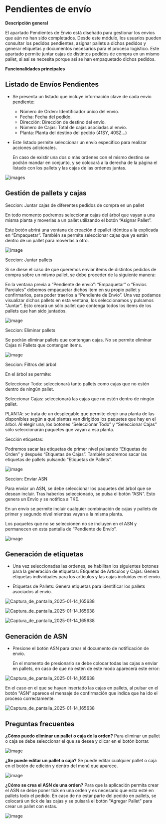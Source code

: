 # Pendientes de envío

**Descripción general**

El apartado Pendientes de Envío está diseñado para gestionar los envíos que aún no han sido completados. Desde este módulo, los usuarios pueden consultar los pedidos pendientes, asignar pallets a dichos pedidos y generar etiquetas y documentos necesarios para el proceso logístico. Este apartado permite juntar cajas de distintos pedidos de compra en un mismo pallet, si así se necesita porque así se han empaquetado dichos pedidos. 

**Funcionalidades principales**

## Listado de Envíos Pendientes

- Se presenta un listado que incluye información clave de cada envío pendiente:

   - Número de Orden: Identificador único del envío.
   - Fecha: Fecha del pedido.
   - Dirección: Dirección de destino del envío.
   - Número de Cajas: Total de cajas asociadas al envío.
   - Planta: Planta del destino del pedido (41SY, 40SZ...)

- Este listado permite seleccionar un envío específico para realizar acciones adicionales.

  En caso de existir una dos o más ordenes con el mismo destino se podrán mandar en conjunto, y se colocará a la derecha de la página el listado con los pallets y las cajas de las ordenes juntas.

![images](images/listPendantEnvy.png)

## Gestión de pallets y cajas

Seccion: Juntar cajas de diferentes pedidos de compra en un pallet 

En todo momento podremos seleccionar cajas del árbol que vayan a una misma planta y moverlas a un pallet utilizando el botón “Asignar Pallet”. 

Este botón abrirá una ventana de creación d epallet idéntica a la explicada en “Empaquetar”. También se permite seleccionar cajas que ya están dentro de un pallet para moverlas a otro. 

![image](images/imagendeWord.png)

Seccion: Juntar pallets 

Si se diese el caso de que queremos enviar items de distintos pedidos de compra sobre un mismo pallet, se debe proceder de la siguiente manera: 

En la ventana previa a “Pendiente de envío”: “Empaquetar” o “Envios Parciales” debemos empaquetar dichos item en su propio pallet y confirmarlos, para poder traerlos a “Pendiente de Envio”. 
Una vez podamos visualizar dichos pallets en esta ventana, los seleccionamos y pulsamos “Juntar”. Esto creará un sólo pallet que contenga todos los items de los pallets que han sido juntados. 

![image](images/imagendeWord.png)

Seccion: Eliminar pallets 

Se podrán eliminar pallets que contengan cajas. No se permite eliminar Cajas ni Pallets que contengan items. 

![image](images/imagendeWord.png)

Seccion: Filtros del árbol 

En el árbol se permite: 

 Seleccionar Todo: seleccionará tanto pallets como cajas que no estén dentro de ningún pallet. 

Seleccionar Cajas: seleccionará las cajas que no estén dentro de ningún pallet. 

PLANTA: se trata de un desplegable que permite elegir una planta de las disponibles según a qué plantas van dirigidos los paquetes que hay en el árbol. Al elegir una, los botones “Seleccionar Todo” y “Seleccionar Cajas” sólo seleccionarán paquetes que vayan a esa planta. 

Sección etiquetas: 

Podremos sacar las etiquetas de primer nivel pulsando “Etiquetas de Orden” y después “Etiquetas de Cajas”. También podremos sacar las etiquetas de pallets pulsando “Etiquetas de Pallets”. 

![image](images/imagendeWord.png)

Seccion: Enviar ASN 

Para enviar un ASN, se debe seleccionar los paquetes del árbol que se desean incluir. Tras haberlos seleccionado, se pulsa el botón “ASN”. Esto genera un Envío y se notifica a TKE. 

En un envío se permite incluir cualquier combinación de cajas y pallets de primer y segundo nivel mientras vayan a la misma planta. 

Los paquetes que no se seleccionen no se incluyen en el ASN y permanecen en esta pantalla de “Pendiente de Envío”. 

![image](images/imagendeWord.png)



## Generación de etiquetas

- Una vez seleccionadas las ordenes, se habilitan los siguientes botones para la generación de etiquetas:
Etiquetas de Artículos y Cajas: Genera etiquetas individuales para los artículos y las cajas incluidas en el envío.

- Etiquetas de Pallets: Genera etiquetas para identificar los pallets asociados al envío.

![Captura_de_pantalla_2025-01-14_165638](images/labelEnvy.png)

![Captura_de_pantalla_2025-01-14_165638](images/labelOptionsEnvy.png)

![Captura_de_pantalla_2025-01-14_165638](images/lavelFromEnvy.png)

## Generación de ASN

- Presione el botón ASN para crear el documento de notificación de envío.

  En el momento de presionarlo se debe colocar todas las cajas a enviar en pallets, en caso de que no estén de este modo aparecerá este error: 

![Captura_de_pantalla_2025-01-14_165638](images/addEnvyAlert.png)

  En el caso en el que se hayan insertado las cajas en pallets, al pulsar en el botón "ASN" aparece el mensaje de confirmación que indica que ha ido el proceso correctamente. 

![Captura_de_pantalla_2025-01-14_165638](images/addEnvyCorrect.png)

## Preguntas frecuentes

<b>¿Cómo puedo eliminar un pallet o caja de la orden?</b>
Para eliminar un pallet o caja se debe seleccionar el que se desea y clicar en el botón borrar.

![image](images/listPalletEnvy.png)

<b>¿Se puede editar un pallet o caja?</b>
Se puede editar cualquier pallet o caja en el botón de edición y dentro del menú que aparece.

![image](images/createPalletEnvy.png)

<b>¿Cómo se crea el ASN de una orden?</b>
Para que la aplicación permita crear el ASN se debe poner tick en una orden y es necesario que esta esté en pallets todo el pedido. En caso de no estar parte del pedido en pallets, se colocará un tick de las cajas y se pulsará el botón "Agregar Pallet" para crear un pallet con estas.

![image](images/optionsEnvy.png)
